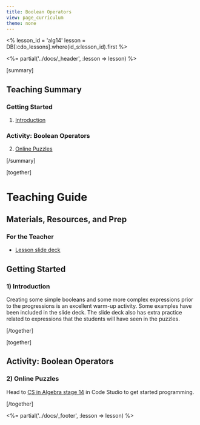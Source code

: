```yaml
---
title: Boolean Operators
view: page_curriculum
theme: none
---
```


<%
lesson_id = 'alg14'
lesson = DB[:cdo_lessons].where(id_s:lesson_id).first
%>

<%= partial('../docs/_header', :lesson => lesson) %>

[summary]

## Teaching Summary
### **Getting Started**
 
1) [Introduction](#GetStarted)  

### **Activity: Boolean Operators**  

2) [Online Puzzles](#Activity1)

[/summary]

[together]

# Teaching Guide

## Materials, Resources, and Prep

### For the Teacher
- [Lesson slide deck](https://docs.google.com/a/code.org/presentation/d/1hWgXUeeBMh_ah8GUTBshhy_5GAbiIwNj87M-8MkVJH4/edit#slide=id.g63497456e_010/)

## Getting Started

### <a name="GetStarted"></a> 1) Introduction

Creating some simple booleans and some more complex expressions prior to the progressions is an excellent warm-up activity.  Some examples have been included in the slide deck.  The slide deck also has extra practice related to expressions that the students will have seen in the puzzles.

[/together]

[together]

## Activity: Boolean Operators
### <a name="Activity1"></a> 2) Online Puzzles

Head to [CS in Algebra stage 14](http://studio.code.org/s/algebra/stage/14/puzzle/1) in Code Studio to get started programming.

[/together]

<%= partial('../docs/_footer', :lesson => lesson) %>